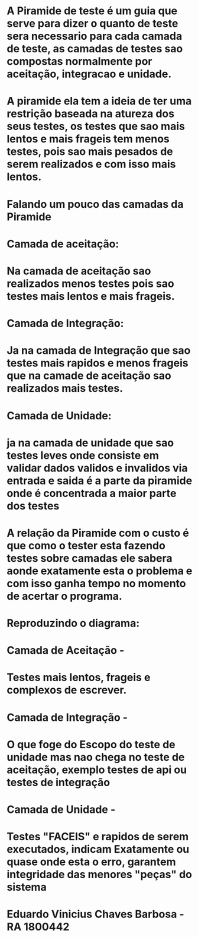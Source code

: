 # A Piramide de teste é um guia que serve para dizer o quanto de teste sera necessario para cada camada de teste, as camadas de testes sao compostas normalmente por aceitação, integracao e unidade.
# A piramide ela tem a ideia de ter uma restrição baseada na atureza dos seus testes, os testes que sao mais lentos e mais frageis tem menos testes, pois sao mais pesados de serem realizados e com isso mais lentos.
# Falando um pouco das camadas da Piramide
# Camada de aceitação:
# Na camada de aceitação sao realizados menos testes pois sao testes mais lentos e mais frageis.
# Camada de Integração:
# Ja na camada de Integração que sao testes mais rapidos e menos frageis que na camade de aceitação sao realizados mais testes.
# Camada de Unidade:
# ja na camada de unidade que sao testes leves onde consiste em validar dados validos e invalidos via entrada e saida é a parte da piramide onde é concentrada a maior parte dos testes
# A relação da Piramide com o custo é que como o tester esta fazendo testes sobre camadas ele sabera aonde exatamente esta o problema e com isso ganha tempo no momento de acertar o programa.

# Reproduzindo o diagrama:
# Camada de Aceitação - 
  # Testes mais lentos, frageis e complexos de escrever.
# Camada de Integração - 
  # O que foge do Escopo do teste de unidade mas nao chega no teste de aceitação, exemplo testes de api ou testes de integração
# Camada de Unidade - 
  # Testes "FACEIS" e rapidos de serem executados, indicam Exatamente ou quase onde esta o erro, garantem integridade das menores "peças" do sistema
 
# Eduardo Vinicius Chaves Barbosa - RA 1800442
